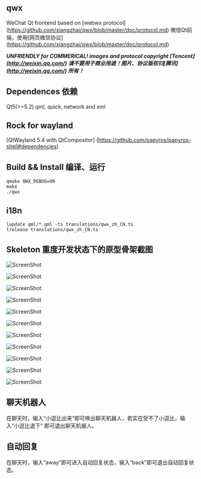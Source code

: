 qwx
----

WeChat Qt frontend based on [webwx protocol] (https://github.com/xiangzhai/qwx/blob/master/doc/protocol.md)
微信Qt前端，使用[网页微信协议] (https://github.com/xiangzhai/qwx/blob/master/doc/protocol.md)

***UNFRIENDLY for COMMERICAL! images and protocol copyright [Tencent] (http://weixin.qq.com/)*** 
***请不要用于商业用途！图片、协议版权归[腾讯] (http://weixin.qq.com/) 所有！***


## Dependences 依赖

Qt5(>=5.2) qml, quick, network and xml 

## Rock for wayland 

[QtWayland 5.4 with QtCompositor] (https://github.com/papyros/papyros-shell#dependencies)


## Build && Install 编译、运行

```
qmake QWX_DEBUG=ON
make
./qwx
```


## i18n

```
lupdate qml/*.qml -ts translations/qwx_zh_CN.ts
lrelease translations/qwx_zh_CN.ts
```


## Skeleton 重度开发状态下的原型骨架截图

![ScreenShot](https://raw.github.com/xiangzhai/qwx/master/doc/splash.png)

![ScreenShot](https://raw.github.com/xiangzhai/qwx/master/doc/login.png)

![ScreenShot](https://raw.github.com/xiangzhai/qwx/master/doc/qwx-snapshot1.png)

![ScreenShot](https://raw.github.com/xiangzhai/qwx/master/doc/qwx-snapshot2.png)

![ScreenShot](https://raw.github.com/xiangzhai/qwx/master/doc/qwx-snapshot3.png)

![ScreenShot](https://raw.github.com/xiangzhai/qwx/master/doc/wayland-screenshot.png)

![ScreenShot](https://raw.github.com/xiangzhai/qwx/master/doc/chat.png)

![ScreenShot](https://raw.github.com/xiangzhai/qwx/master/doc/init-contact.png)

![ScreenShot](https://raw.github.com/xiangzhai/qwx/master/doc/modcontact.png)

![ScreenShot](https://raw.github.com/xiangzhai/qwx/master/doc/qrcode-card.png)

![ScreenShot](https://raw.github.com/xiangzhai/qwx/master/doc/notify-send.png)


## 聊天机器人

在聊天时，输入“小逗比出来”即可唤出聊天机器人，若实在受不了小逗比，输入“小逗比退下”
即可退出聊天机器人。


## 自动回复

在聊天时，输入“away”即可进入自动回复状态，输入“back”即可退出自动回复状态。
